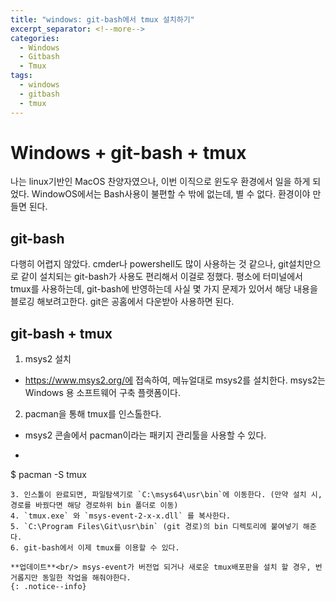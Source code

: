 ```yaml
---
title: "windows: git-bash에서 tmux 설치하기"
excerpt_separator: <!--more-->
categories:
  - Windows
  - Gitbash
  - Tmux
tags: 
  - windows
  - gitbash
  - tmux
---
```


# Windows + git-bash + tmux
나는 linux기반인 MacOS 찬양자였으나, 이번 이직으로 윈도우 환경에서 일을 하게 되었다. WindowOS에서는 Bash사용이 불편할 수 밖에 없는데, 별 수 없다. 환경이야 만들면 된다.

## git-bash
다행히 어렵지 않았다. cmder나 powershell도 많이 사용하는 것 같으나, git설치만으로 같이 설치되는 git-bash가 사용도 편리해서 이걸로 정했다. 평소에 터미널에서 tmux를 사용하는데, git-bash에 반영하는데 사실 몇 가지 문제가 있어서 해당 내용을 블로깅 해보려고한다. git은 공홈에서 다운받아 사용하면 된다.

<!--more-->
## git-bash + tmux
1. msys2 설치
  - https://www.msys2.org/에 접속하여, 메뉴얼대로 msys2를 설치한다. msys2는 Windows 용 소프트웨어 구축 플랫폼이다. 
2. pacman을 통해 tmux를 인스톨한다.
  - msys2 콘솔에서 pacman이라는 패키지 관리툴을 사용할 수 있다.
  - ```bash
$ pacman -S tmux
```
3. 인스톨이 완료되면, 파일탐색기로 `C:\msys64\usr\bin`에 이동한다. (만약 설치 시, 경로를 바꿨다면 해당 경로하위 bin 폴더로 이동)
4. `tmux.exe` 와 `msys-event-2-x-x.dll` 를 복사한다.
5. `C:\Program Files\Git\usr\bin` (git 경로)의 bin 디렉토리에 붙여넣기 해준다.
6. git-bash에서 이제 tmux를 이용할 수 있다.

**업데이트**<br/> msys-event가 버전업 되거나 새로운 tmux배포판을 설치 할 경우, 번거롭지만 동일한 작업을 해줘야한다.
{: .notice--info}

